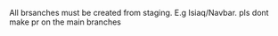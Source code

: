 All brsanches must be created from staging. E.g Isiaq/Navbar. pls dont make pr on the main branches
